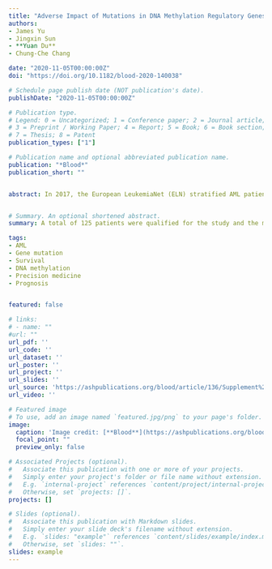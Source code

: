 ```yaml
---
title: "Adverse Impact of Mutations in DNA Methylation Regulatory Genes on the Prognosis of AML Patients in the 2017 ELN Favorable Risk Group"
authors:
- James Yu
- Jingxin Sun
- **Yuan Du**
- Chung-Che Chang

date: "2020-11-05T00:00:00Z"
doi: "https://doi.org/10.1182/blood-2020-140038"

# Schedule page publish date (NOT publication's date).
publishDate: "2020-11-05T00:00:00Z"

# Publication type.
# Legend: 0 = Uncategorized; 1 = Conference paper; 2 = Journal article;
# 3 = Preprint / Working Paper; 4 = Report; 5 = Book; 6 = Book section;
# 7 = Thesis; 8 = Patent
publication_types: ["1"]

# Publication name and optional abbreviated publication name.
publication: "*Blood*"
publication_short: ""


abstract: In 2017, the European LeukemiaNet (ELN) stratified AML patients into 3 risk groups based on the presence or absence of specific chromosome abnormalities and selected gene mutations.1 However, some studies have suggested that the prognosis or CR rates are heterozygous in the 2017 ELN favorable group depending on the specific co-existing mutations.2 Although they were not included in 2017 ELN due to an insufficient accumulation of evidence, some mutations involved in DNA methylation, including DNMT3A and IDH1/2, revealed adverse effects in AML prognosis.1,3-5 The goal of the current study was to evaluate how the DNA methylation regulatory (DNA-MR) gene mutations may impact the outcomes of AML patients categorized as favorable risk according to the ELN risk stratification.


# Summary. An optional shortened abstract.
summary: A total of 125 patients were qualified for the study and the median follow-up for the cohort was 404 days. Among ELN favorable risk patients (n = 45), the mutations of DNA-MR genes occurred in 19 (42.2%) patients: DNMT3A, 20% (9/45); IDH2, 13% (6/45); TET2, 11% (5/45); IDH1, 9% (4/25). This led to 19, 26, 38, and 42 patients classified as Groups 1, 2, 3 and 4 respectively. In contrast, DNA-MR gene mutations were less common in ELN intermediate and adverse groups, and occurred in 34.2% (13/38) and 19.0% (8/42) respectively. Figure 1 shows OS and RFS of 4 groups by Kaplan-Myer Curve. The median OS for groups 1, 2, 3 and 4 were 306, not reached, 987, and 422 days, respectively. There was significant difference in OS between ELN favorable with versus without DNA-MR gene mutations (Group 1 vs 2; p-value: 0.0002). There was no significant OS difference between ELN favor with DNA-MR gene mutations versus ELN intermediate (Group 1 vs 3; p-value: 0.0921) or versus ELN adverse group (Group 1 vs 4; p-value: 0.9455). The median RFS for groups 1, 2, 3 and 4 were 511, not reached, 240, and 305 days. There was significant difference in RFS between ELN favorable with versus without DNA-MR gene mutations (Group 1 vs 2: adjusted p-value:0.0089). There were no significant RFS differences between ELN favorable with DNA-MR gene mutations versus intermediate (Group 1 vs 3; p value: 0.2304) or versus adverse group (Groups 1 vs 4; p-value: 0.6661). CR rate of groups 1, 2, 3 and 4 were 79%, 96%, 82% and 57% respectively. The CR rate of Group 1 was not statistically significantly different from CR rate of Group 2, 3, and 4. Further subgroup analysis revealed that the co-existing DNA-MR gene mutations did not impact OS and RFS in ELN intermediate and adverse groups.

tags:
- AML
- Gene mutation
- Survival
- DNA methylation
- Precision medicine
- Prognosis


featured: false

# links:
# - name: ""
#url: ""
url_pdf: ''
url_code: ''
url_dataset: ''
url_poster: ''
url_project: ''
url_slides: ''
url_source: 'https://ashpublications.org/blood/article/136/Supplement%201/16/470894/Adverse-Impact-of-Mutations-in-DNA-Methylation?searchresult=1'
url_video: ''

# Featured image
# To use, add an image named `featured.jpg/png` to your page's folder. 
image:
  caption: 'Image credit: [**Blood**](https://ashpublications.org/blood)'
  focal_point: ""
  preview_only: false

# Associated Projects (optional).
#   Associate this publication with one or more of your projects.
#   Simply enter your project's folder or file name without extension.
#   E.g. `internal-project` references `content/project/internal-project/index.md`.
#   Otherwise, set `projects: []`.
projects: []

# Slides (optional).
#   Associate this publication with Markdown slides.
#   Simply enter your slide deck's filename without extension.
#   E.g. `slides: "example"` references `content/slides/example/index.md`.
#   Otherwise, set `slides: ""`.
slides: example
---
```





